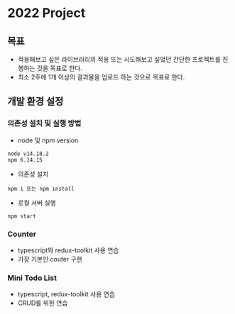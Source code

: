 # 2022 Project
## 목표
* 적용해보고 싶은 라이브러리의 적용 또는 시도해보고 싶었던 간단한 프로젝트를 진행하는 것을 목표로 한다.
* 최소 2주에 1개 이상의 결과물을 업로드 하는 것으로 목표로 한다.


## 개발 환경 설정
### 의존성 설치 및 실행 방법
* node 및 npm version
```text
node v14.18.2
npm 6.14.15
```

* 의존성 설치
```text
npm i 또는 npm install
```

* 로컬 서버 실행
```text
npm start
```

### Counter
* typescript와 redux-toolkit 사용 연습
* 가장 기본인 couter 구현

### Mini Todo List
* typescript, redux-toolkit 사용 연습
* CRUD를 위한 연습
